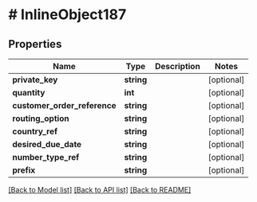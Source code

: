 # # InlineObject187

## Properties

Name | Type | Description | Notes
------------ | ------------- | ------------- | -------------
**private_key** | **string** |  | [optional]
**quantity** | **int** |  | [optional]
**customer_order_reference** | **string** |  | [optional]
**routing_option** | **string** |  | [optional]
**country_ref** | **string** |  | [optional]
**desired_due_date** | **string** |  | [optional]
**number_type_ref** | **string** |  | [optional]
**prefix** | **string** |  | [optional]

[[Back to Model list]](../../README.md#models) [[Back to API list]](../../README.md#endpoints) [[Back to README]](../../README.md)
